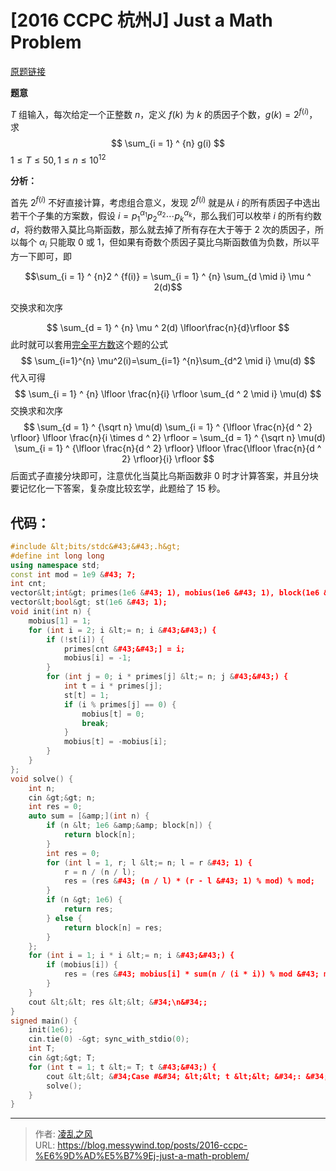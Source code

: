 # [2016 CCPC 杭州J] Just a Math Problem


[原题链接](https://acm.hdu.edu.cn/showproblem.php?pid=5942)

**题意**

$T$ 组输入，每次给定一个正整数 $n$，定义 $f(k)$ 为 $k$ 的质因子个数，$g(k) = 2 ^ {f(i)}$，求
$$
\sum_{i = 1} ^ {n} g(i)
$$
$1 \le T \le 50, 1 \le n \le 10 ^ {12}$

**分析：**

首先 $2 ^ {f(i)}$ 不好直接计算，考虑组合意义，发现 $2 ^ {f(i)}$ 就是从 $i$ 的所有质因子中选出若干个子集的方案数，假设 $i = p_1 ^ {\alpha_1} p_2 ^ {\alpha_2}\cdots p_k ^ {\alpha_k}$，那么我们可以枚举 $i$ 的所有约数 $d$，将约数带入莫比乌斯函数，那么就去掉了所有存在大于等于 $2$ 次的质因子，所以每个 $\alpha_i$ 只能取 $0$ 或 $1$，但如果有奇数个质因子莫比乌斯函数值为负数，所以平方一下即可，即

$$\sum_{i = 1} ^ {n}2 ^ {f(i)} = \sum_{i = 1} ^ {n} \sum_{d \mid i} \mu ^ 2(d)$$

交换求和次序

$$
\sum_{d = 1} ^ {n} \mu ^ 2(d) \lfloor\frac{n}{d}\rfloor
$$
此时就可以套用[完全平方数](https://www.acwing.com/solution/content/67097/)这个题的公式
$$
\sum_{i=1}^{n} \mu^2(i)=\sum_{i=1} ^{n}\sum_{d^2 \mid i} \mu(d)
$$
代入可得
$$
\sum_{i = 1} ^ {n} \lfloor \frac{n}{i} \rfloor \sum_{d ^ 2 \mid i} \mu(d)
$$
交换求和次序
$$
\sum_{d = 1} ^ {\sqrt n} \mu(d) \sum_{i = 1} ^ {\lfloor \frac{n}{d ^ 2} \rfloor} \lfloor \frac{n}{i \times d ^ 2} \rfloor = \sum_{d = 1} ^ {\sqrt n} \mu(d) \sum_{i = 1} ^ {\lfloor \frac{n}{d ^ 2} \rfloor} \lfloor \frac{\lfloor \frac{n}{d ^ 2} \rfloor}{i} \rfloor
$$
后面式子直接分块即可，注意优化当莫比乌斯函数非 $0$ 时才计算答案，并且分块要记忆化一下答案，复杂度比较玄学，此题给了 $15$ 秒。

## 代码：

```cpp
#include &lt;bits/stdc&#43;&#43;.h&gt;
#define int long long
using namespace std;
const int mod = 1e9 &#43; 7;
int cnt;
vector&lt;int&gt; primes(1e6 &#43; 1), mobius(1e6 &#43; 1), block(1e6 &#43; 1);
vector&lt;bool&gt; st(1e6 &#43; 1);
void init(int n) {
    mobius[1] = 1;
    for (int i = 2; i &lt;= n; i &#43;&#43;) {
        if (!st[i]) {
            primes[cnt &#43;&#43;] = i;
            mobius[i] = -1;
        }
        for (int j = 0; i * primes[j] &lt;= n; j &#43;&#43;) {
            int t = i * primes[j];
            st[t] = 1;
            if (i % primes[j] == 0) {
                mobius[t] = 0;
                break;
            }
            mobius[t] = -mobius[i];
        }
    }
};
void solve() {
    int n;
    cin &gt;&gt; n;
    int res = 0;
    auto sum = [&amp;](int n) {
        if (n &lt; 1e6 &amp;&amp; block[n]) {
            return block[n];
        }
        int res = 0;
        for (int l = 1, r; l &lt;= n; l = r &#43; 1) {
            r = n / (n / l);
            res = (res &#43; (n / l) * (r - l &#43; 1) % mod) % mod;
        }
        if (n &gt; 1e6) {
            return res;
        } else {
            return block[n] = res;
        }
    };
    for (int i = 1; i * i &lt;= n; i &#43;&#43;) {
        if (mobius[i]) {
            res = (res &#43; mobius[i] * sum(n / (i * i)) % mod &#43; mod) % mod;
        }
    }
    cout &lt;&lt; res &lt;&lt; &#34;\n&#34;;
}
signed main() {
    init(1e6);
    cin.tie(0) -&gt; sync_with_stdio(0);
    int T;
    cin &gt;&gt; T;
    for (int t = 1; t &lt;= T; t &#43;&#43;) {
        cout &lt;&lt; &#34;Case #&#34; &lt;&lt; t &lt;&lt; &#34;: &#34;;
        solve();
    }
}
```

---

> 作者: [凌乱之风](https://github.com/messywind)  
> URL: https://blog.messywind.top/posts/2016-ccpc-%E6%9D%AD%E5%B7%9Ej-just-a-math-problem/  

